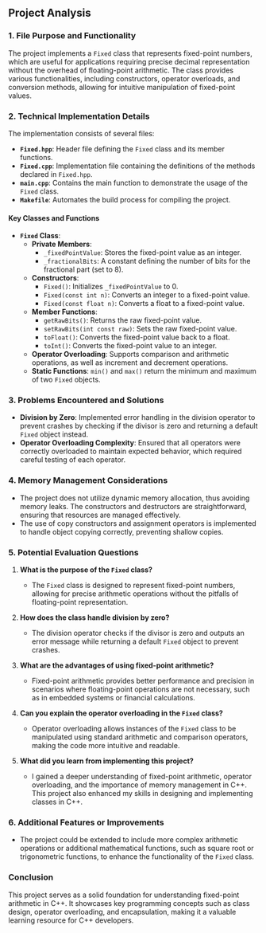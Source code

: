 ## Project Analysis

### 1. File Purpose and Functionality
The project implements a `Fixed` class that represents fixed-point numbers, which are useful for applications requiring precise decimal representation without the overhead of floating-point arithmetic. The class provides various functionalities, including constructors, operator overloads, and conversion methods, allowing for intuitive manipulation of fixed-point values.

### 2. Technical Implementation Details
The implementation consists of several files:
- **`Fixed.hpp`**: Header file defining the `Fixed` class and its member functions.
- **`Fixed.cpp`**: Implementation file containing the definitions of the methods declared in `Fixed.hpp`.
- **`main.cpp`**: Contains the main function to demonstrate the usage of the `Fixed` class.
- **`Makefile`**: Automates the build process for compiling the project.

#### Key Classes and Functions
- **`Fixed` Class**: 
  - **Private Members**:
    - `_fixedPointValue`: Stores the fixed-point value as an integer.
    - `_fractionalBits`: A constant defining the number of bits for the fractional part (set to 8).
  - **Constructors**:
    - `Fixed()`: Initializes `_fixedPointValue` to 0.
    - `Fixed(const int n)`: Converts an integer to a fixed-point value.
    - `Fixed(const float n)`: Converts a float to a fixed-point value.
  - **Member Functions**:
    - `getRawBits()`: Returns the raw fixed-point value.
    - `setRawBits(int const raw)`: Sets the raw fixed-point value.
    - `toFloat()`: Converts the fixed-point value back to a float.
    - `toInt()`: Converts the fixed-point value to an integer.
  - **Operator Overloading**: Supports comparison and arithmetic operations, as well as increment and decrement operations.
  - **Static Functions**: `min()` and `max()` return the minimum and maximum of two `Fixed` objects.

### 3. Problems Encountered and Solutions
- **Division by Zero**: Implemented error handling in the division operator to prevent crashes by checking if the divisor is zero and returning a default `Fixed` object instead.
- **Operator Overloading Complexity**: Ensured that all operators were correctly overloaded to maintain expected behavior, which required careful testing of each operator.

### 4. Memory Management Considerations
- The project does not utilize dynamic memory allocation, thus avoiding memory leaks. The constructors and destructors are straightforward, ensuring that resources are managed effectively.
- The use of copy constructors and assignment operators is implemented to handle object copying correctly, preventing shallow copies.

### 5. Potential Evaluation Questions
1. **What is the purpose of the `Fixed` class?**
   - The `Fixed` class is designed to represent fixed-point numbers, allowing for precise arithmetic operations without the pitfalls of floating-point representation.

2. **How does the class handle division by zero?**
   - The division operator checks if the divisor is zero and outputs an error message while returning a default `Fixed` object to prevent crashes.

3. **What are the advantages of using fixed-point arithmetic?**
   - Fixed-point arithmetic provides better performance and precision in scenarios where floating-point operations are not necessary, such as in embedded systems or financial calculations.

4. **Can you explain the operator overloading in the `Fixed` class?**
   - Operator overloading allows instances of the `Fixed` class to be manipulated using standard arithmetic and comparison operators, making the code more intuitive and readable.

5. **What did you learn from implementing this project?**
   - I gained a deeper understanding of fixed-point arithmetic, operator overloading, and the importance of memory management in C++. This project also enhanced my skills in designing and implementing classes in C++.

### 6. Additional Features or Improvements
- The project could be extended to include more complex arithmetic operations or additional mathematical functions, such as square root or trigonometric functions, to enhance the functionality of the `Fixed` class.

### Conclusion
This project serves as a solid foundation for understanding fixed-point arithmetic in C++. It showcases key programming concepts such as class design, operator overloading, and encapsulation, making it a valuable learning resource for C++ developers.
